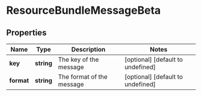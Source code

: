 # ResourceBundleMessageBeta

## Properties

Name | Type | Description | Notes
------------ | ------------- | ------------- | -------------
**key** | **string** | The key of the message | [optional] [default to undefined]
**format** | **string** | The format of the message | [optional] [default to undefined]

